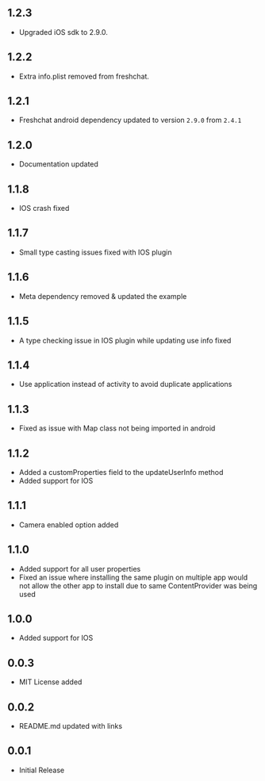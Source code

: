 ## 1.2.3

- Upgraded iOS sdk to 2.9.0.

## 1.2.2

- Extra info.plist removed from freshchat.

## 1.2.1

- Freshchat android dependency updated to version `2.9.0` from `2.4.1`


## 1.2.0

- Documentation updated

## 1.1.8

- IOS crash fixed

## 1.1.7

- Small type casting issues fixed with IOS plugin

## 1.1.6

- Meta dependency removed & updated the example

## 1.1.5

- A type checking issue in IOS plugin while updating use info fixed

## 1.1.4

- Use application instead of activity to avoid duplicate applications

## 1.1.3

- Fixed as issue with Map class not being imported in android

## 1.1.2

- Added a customProperties field to the updateUserInfo method
- Added support for IOS

## 1.1.1

- Camera enabled option added

## 1.1.0

- Added support for all user properties
- Fixed an issue where installing the same plugin on multiple app would not allow the other app to install due to same ContentProvider was being used

## 1.0.0

- Added support for IOS

## 0.0.3

- MIT License added

## 0.0.2

- README.md updated with links

## 0.0.1

- Initial Release
